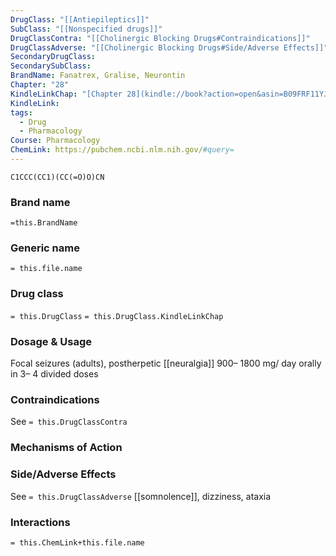 ```yaml
---
DrugClass: "[[Antiepileptics]]"
SubClass: "[[Nonspecified drugs]]"
DrugClassContra: "[[Cholinergic Blocking Drugs#Contraindications]]"
DrugClassAdverse: "[[Cholinergic Blocking Drugs#Side/Adverse Effects]]"
SecondaryDrugClass: 
SecondarySubClass: 
BrandName: Fanatrex, Gralise, Neurontin
Chapter: "28"
KindleLinkChap: "[Chapter 28](kindle://book?action=open&asin=B09FRF11YJ&location=14677)"
KindleLink: 
tags:
  - Drug
  - Pharmacology
Course: Pharmacology
ChemLink: https://pubchem.ncbi.nlm.nih.gov/#query=
---
```

```smiles
C1CCC(CC1)(CC(=O)O)CN
```

### Brand name
`=this.BrandName`

### Generic name
`= this.file.name`

### Drug class 
`= this.DrugClass`
	`= this.DrugClass.KindleLinkChap`

### Dosage & Usage
Focal seizures (adults), postherpetic [[neuralgia]]
900– 1800 mg/ day orally in 3– 4 divided doses

### Contraindications
See `= this.DrugClassContra`

### Mechanisms of Action

### Side/Adverse Effects
See `= this.DrugClassAdverse`
[[somnolence]], dizziness, ataxia

### Interactions

`= this.ChemLink+this.file.name`

